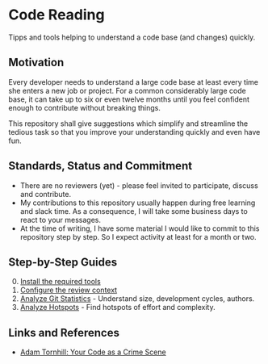 # Code Reading

Tipps and tools helping to understand a code base (and changes) quickly.

## Motivation

Every developer needs to understand a large code base at least every time she enters a new job or project. For a common
considerably large code base, it can take up to six or even twelve months until you feel confident enough to contribute
without breaking things.

This repository shall give suggestions which simplify and streamline the tedious task so that you improve your
understanding quickly and even have fun.

## Standards, Status and Commitment

- There are no reviewers (yet) - please feel invited to participate, discuss and contribute.
- My contributions to this repository usually happen during free learning and slack time. As a consequence, I will take some business days to react to your messages.
- At the time of writing, I have some material I would like to commit to this repository step by step. So I expect activity at least for a month or two.

## Step-by-Step Guides

0. [Install the required tools](prerequisites.md)
1. [Configure the review context](configure-review-context.md)
2. [Analyze Git Statistics](analyze-git-stats.md) - Understand size, development cycles, authors.
3. [Analyze Hotspots](analyze-hotspots.md) - Find hotspots of effort and complexity.

## Links and References

- [Adam Tornhill: Your Code as a Crime Scene](https://pragprog.com/titles/atcrime/your-code-as-a-crime-scene/)
